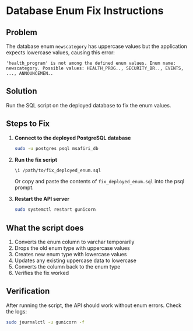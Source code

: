 # Database Enum Fix Instructions

## Problem
The database enum `newscategory` has uppercase values but the application expects lowercase values, causing this error:
```
'health_program' is not among the defined enum values. Enum name: newscategory. Possible values: HEALTH_PROG.., SECURITY_BR.., EVENTS, ..., ANNOUNCEMEN..
```

## Solution
Run the SQL script on the deployed database to fix the enum values.

## Steps to Fix

1. **Connect to the deployed PostgreSQL database**
   ```bash
   sudo -u postgres psql msafiri_db
   ```

2. **Run the fix script**
   ```bash
   \i /path/to/fix_deployed_enum.sql
   ```
   
   Or copy and paste the contents of `fix_deployed_enum.sql` into the psql prompt.

3. **Restart the API server**
   ```bash
   sudo systemctl restart gunicorn
   ```

## What the script does
1. Converts the enum column to varchar temporarily
2. Drops the old enum type with uppercase values
3. Creates new enum type with lowercase values
4. Updates any existing uppercase data to lowercase
5. Converts the column back to the enum type
6. Verifies the fix worked

## Verification
After running the script, the API should work without enum errors. Check the logs:
```bash
sudo journalctl -u gunicorn -f
```